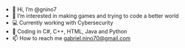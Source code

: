 - 👋 Hi, I’m @gnino7
- 👀 I’m interested in making games and trying to code a better world
- 💻 Currently working with Cybersecurity
- 🌱 Coding in C#, C++, HTML, Java and Python
- 📫 How to reach me gabriel.nino70@gmail.com

<!---
gnino7/gnino7 is a ✨ special ✨ repository because its `README.md` (this file) appears on your GitHub profile.
You can click the Preview link to take a look at your changes.
--->
